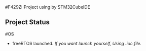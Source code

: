 #F429ZI Project using by STM32CubeIDE

Project Status
---
#OS
* freeRTOS launched. _If you want launch yourself, Using .ioc file._

